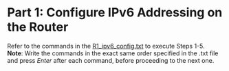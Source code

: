 # Part 1: Configure IPv6 Addressing on the Router
Refer to the commands in the [R1_ipv6_config.txt]() to execute Steps 1-5.<br>
**Note**: Write the commands in the exact same order specified in the .txt file and press *Enter* after each command, before proceeding to the next one.
